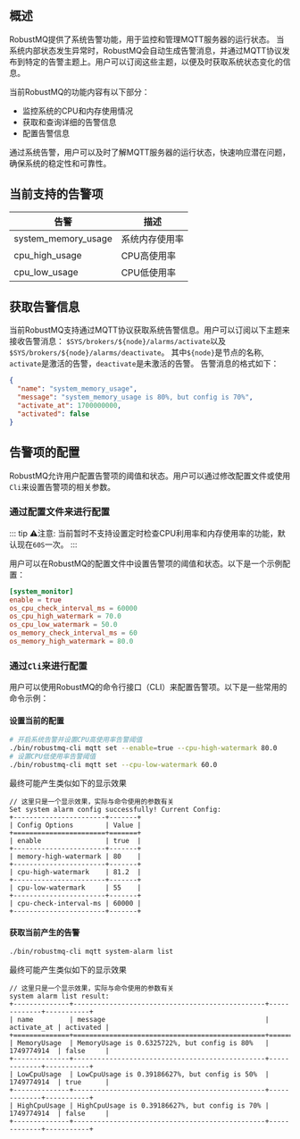 ## 概述

RobustMQ提供了系统告警功能，用于监控和管理MQTT服务器的运行状态。
当系统内部状态发生异常时，RobustMQ会自动生成告警消息，并通过MQTT协议发布到特定的告警主题上。用户可以订阅这些主题，以便及时获取系统状态变化的信息。

当前RobustMQ的功能内容有以下部分：

- 监控系统的CPU和内存使用情况
- 获取和查询详细的告警信息
- 配置告警信息

通过系统告警，用户可以及时了解MQTT服务器的运行状态，快速响应潜在问题，确保系统的稳定性和可靠性。

## 当前支持的告警项

| 告警                  | 描述      |
|---------------------|---------|
| system_memory_usage | 系统内存使用率 |
| cpu_high_usage      | CPU高使用率 |
| cpu_low_usage       | CPU低使用率 |

## 获取告警信息

当前RobustMQ支持通过MQTT协议获取系统告警信息。用户可以订阅以下主题来接收告警消息：
`$SYS/brokers/${node}/alarms/activate`以及`$SYS/brokers/${node}/alarms/deactivate`。
其中`${node}`是节点的名称, `activate`是激活的告警，`deactivate`是未激活的告警。
告警消息的格式如下：

```json
{
  "name": "system_memory_usage",
  "message": "system_memory_usage is 80%, but config is 70%",
  "activate_at": 1700000000,
  "activated": false
}
```

## 告警项的配置

RobustMQ允许用户配置告警项的阈值和状态。用户可以通过修改配置文件或使用`Cli`来设置告警项的相关参数。

### 通过配置文件来进行配置

::: tip
⚠️注意: 当前暂时不支持设置定时检查CPU利用率和内存使用率的功能，默认现在`60S`一次。
:::

用户可以在RobustMQ的配置文件中设置告警项的阈值和状态。以下是一个示例配置：

```toml
[system_monitor]
enable = true
os_cpu_check_interval_ms = 60000
os_cpu_high_watermark = 70.0
os_cpu_low_watermark = 50.0
os_memory_check_interval_ms = 60
os_memory_high_watermark = 80.0
```

### 通过`Cli`来进行配置

用户可以使用RobustMQ的命令行接口（CLI）来配置告警项。以下是一些常用的命令示例：

#### 设置当前的配置

```bash
# 开启系统告警并设置CPU高使用率告警阈值
./bin/robustmq-cli mqtt set --enable=true --cpu-high-watermark 80.0
# 设置CPU低使用率告警阈值
./bin/robustmq-cli mqtt set --cpu-low-watermark 60.0
```

最终可能产生类似如下的显示效果

```text
// 这里只是一个显示效果，实际与命令使用的参数有关
Set system alarm config successfully! Current Config:
+-----------------------+-------+
| Config Options        | Value |
+=======================+=======+
| enable                | true  |
+-----------------------+-------+
| memory-high-watermark | 80    |
+-----------------------+-------+
| cpu-high-watermark    | 81.2  |
+-----------------------+-------+
| cpu-low-watermark     | 55    |
+-----------------------+-------+
| cpu-check-interval-ms | 60000 |
+-----------------------+-------+

```

#### 获取当前产生的告警

```bash
./bin/robustmq-cli mqtt system-alarm list
```

最终可能产生类似如下的显示效果

```text
// 这里只是一个显示效果，实际与命令使用的参数有关
system alarm list result:
+--------------+------------------------------------------------+-------------+-----------+
| name         | message                                        | activate_at | activated |
+==============+================================================+=============+===========+
| MemoryUsage  | MemoryUsage is 0.6325722%, but config is 80%   | 1749774914  | false     |
+--------------+------------------------------------------------+-------------+-----------+
| LowCpuUsage  | LowCpuUsage is 0.39186627%, but config is 50%  | 1749774914  | true      |
+--------------+------------------------------------------------+-------------+-----------+
| HighCpuUsage | HighCpuUsage is 0.39186627%, but config is 70% | 1749774914  | false     |
+--------------+------------------------------------------------+-------------+-----------+
```
